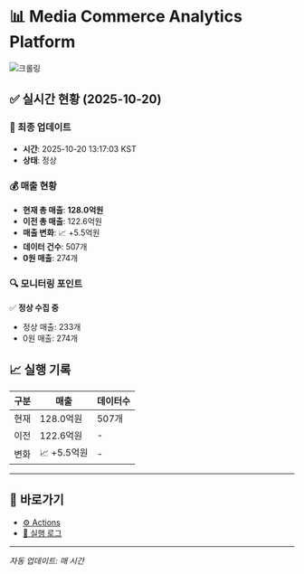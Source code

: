 # 📊 Media Commerce Analytics Platform

![크롤링](https://img.shields.io/badge/크롤링-정상-green)

## ✅ 실시간 현황 (2025-10-20)

### 📍 최종 업데이트
- **시간**: 2025-10-20 13:17:03 KST
- **상태**: 정상

### 💰 매출 현황
- **현재 총 매출**: **128.0억원**
- **이전 총 매출**: 122.6억원
- **매출 변화**: 📈 +5.5억원
- **데이터 건수**: 507개
- **0원 매출**: 274개

### 🔍 모니터링 포인트

✅ **정상 수집 중**
- 정상 매출: 233개
- 0원 매출: 274개


## 📈 실행 기록

| 구분 | 매출 | 데이터수 |
|------|------|----------|
| 현재 | 128.0억원 | 507개 |
| 이전 | 122.6억원 | - |
| 변화 | 📈 +5.5억원 | - |

---

## 🔗 바로가기

- [⚙️ Actions](../../actions)
- [📝 실행 로그](../../actions/workflows/daily_scraping.yml)

---

*자동 업데이트: 매 시간*
